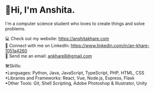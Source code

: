 <h1> 👋Hi, I'm Anshita. </h1>
I'm a computer science student who loves to create things and solve problems.

💻 Check out my website: https://anshitakhare.com <br>
👤 Connect with me on LinkedIn: https://www.linkedin.com/in/an-khare-1051a4260<br>
📧 Send me an email: ankhare8@gmail.com

🛠️Skills: <br>
•Languages: Python, Java, JavaScript, TypeScript, PHP, HTML, CSS <br>
•Libraries and Frameworks: React, Vue, Node.js, Express, Flask <br>
•Other Tools: Git, Shell Scripting, Adobe Photoshop & Illustrator, Unity
